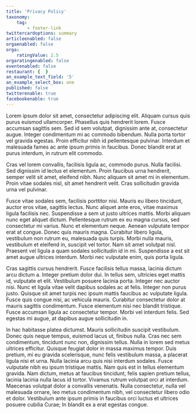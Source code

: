 ```yaml
---
title: 'Privacy Policy'
taxonomy:
    tag:
        - footer-link
twittercardoptions: summary
articleenabled: false
orgaenabled: false
orga:
    ratingValue: 2.5
orgaratingenabled: false
eventenabled: false
restaurant: {  }
an_example_text_field: '5'
an_example_select_box: one
published: false
twitterenable: true
facebookenable: true
---
```


Lorem ipsum dolor sit amet, consectetur adipiscing elit. Aliquam cursus quis purus euismod ullamcorper. Phasellus quis hendrerit lorem. Fusce accumsan sagittis sem. Sed id sem volutpat, dignissim ante at, consectetur augue. Integer condimentum mi ac commodo bibendum. Nulla porta tortor vel gravida egestas. Proin efficitur nibh id pellentesque pulvinar. Interdum et malesuada fames ac ante ipsum primis in faucibus. Donec blandit erat at purus interdum, in rutrum elit commodo.

Cras vel lorem convallis, facilisis ligula ac, commodo purus. Nulla facilisi. Sed dignissim id lectus et elementum. Proin faucibus urna hendrerit, semper velit sit amet, eleifend nibh. Nunc aliquam sit amet mi in elementum. Proin vitae sodales nisl, sit amet hendrerit velit. Cras sollicitudin gravida urna vel pulvinar.

Fusce vitae sodales sem, facilisis porttitor nisi. Mauris eu libero tincidunt, auctor eros vitae, sagittis lectus. Nunc aliquet ante eros, vitae maximus ligula facilisis nec. Suspendisse a sem ut justo ultrices mattis. Morbi aliquam nunc eget aliquet dictum. Pellentesque rutrum ex eu magna cursus, sed consectetur mi varius. Nunc et elementum neque. Aenean vulputate tempor erat at congue. Donec quis mauris magna. Curabitur libero ligula, vestibulum non rutrum eu, malesuada quis turpis. Morbi nulla mauris, vestibulum et eleifend in, suscipit vel tortor. Nam sit amet volutpat nisl. Praesent vel ligula a quam sodales sollicitudin id in mi. Suspendisse a est sit amet augue ultrices interdum. Morbi nec vulputate enim, quis porta ligula.

Cras sagittis cursus hendrerit. Fusce facilisis tellus massa, lacinia dictum arcu dictum a. Integer pretium dolor dui. In tellus sem, ultricies eget mattis id, vulputate et elit. Vestibulum posuere lacinia porta. Integer nec auctor nisi. Nunc et ligula vitae velit dapibus sodales ac at felis. Integer non purus justo. Quisque sit amet turpis nec ipsum mattis faucibus ac vulputate ligula. Fusce quis congue nisi, ac vehicula mauris. Curabitur consectetur dolor at mauris sagittis condimentum. Fusce elementum nisi nec blandit tristique. Fusce accumsan ligula ac consectetur tempor. Morbi vel interdum felis. Sed egestas mi augue, at dapibus augue sollicitudin in.

In hac habitasse platea dictumst. Mauris sollicitudin suscipit vestibulum. Donec quis neque tempus, euismod lacus ut, finibus nulla. Cras nec sem condimentum, tincidunt nunc non, dignissim tellus. Nulla in lorem sed metus ultrices efficitur. Quisque feugiat dolor in massa maximus tempor. Duis pretium, mi eu gravida scelerisque, nunc felis vestibulum massa, a placerat ligula nisi et urna. Nulla lacinia arcu quis nisi interdum sodales. Fusce vulputate nibh eu ipsum tristique mattis. Nam quis est in tellus elementum gravida. Nam dictum, metus at faucibus tincidunt, felis sapien pretium tellus, lacinia lacinia nulla lacus id tortor. Vivamus rutrum volutpat orci at interdum. Maecenas volutpat dolor a convallis venenatis. Nulla consectetur, nulla vel malesuada ornare, leo metus condimentum nibh, vel consectetur libero odio et dolor. Vestibulum ante ipsum primis in faucibus orci luctus et ultrices posuere cubilia Curae; In blandit ex a erat egestas congue. 
